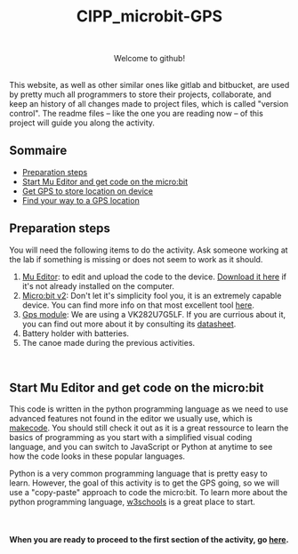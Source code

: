<h1 align="center"> CIPP_microbit-GPS </h1>
<br>
<p align="center"> Welcome to github! </p>
<br>
This website, as well as other similar ones like gitlab and bitbucket, are used by pretty much all programmers to store their projects, collaborate, and keep an history of all changes made to project files, which is called "version control".  The readme files – like the one you are reading now – of this project will guide you along the activity.

<br>

## Sommaire

- [Preparation steps](#preparation-steps)
- [Start Mu Editor and get code on the micro:bit](#start-mu-editor-and-get-code-on-the-micro:bit)
- [Get GPS to store location on device](https://github.com/GenieLabMtl/CIPP_microbit-GPS/tree/main/EN/1)
- [Find your way to a GPS location](https://github.com/GenieLabMtl/CIPP_microbit-GPS/tree/main/EN/2)

## Preparation steps
You will need the following items to do the activity.  Ask someone working at the lab if something is missing or does not seem to work as it should.

1. <ins>Mu Editor</ins>: to edit and upload the code to the device. [Download it here](https://codewith.mu/en/download) if it's not already installed on the computer.
2. <ins>Micro:bit v2</ins>: Don't let it's simplicity fool you, it is an extremely capable device. You can find more info on that most excellent tool [here](https://microbit.org/).
3. <ins>Gps module</ins>: We are using a VK282U7G5LF. If you are currious about it, you can find out more about it by consulting its [datasheet](https://github.com/CainZ/V.KEL-GPS/blob/master/VK2828U7G5LF%20Data%20Sheet%2020150902.pdf).
4. Battery holder with batteries.
5. The canoe made during the previous activities.

<br>

## Start Mu Editor and get code on the micro:bit

This code is written in the python programming language as we need to use advanced features not found in the editor we usually use, which is [makecode](https://makecode.microbit.org/).  You should still check it out as it is a great ressource to learn the basics of programming as you start with a simplified visual coding language, and you can switch to JavaScript or Python at anytime to see how the code looks in these popular languages.

Python is a very common programming language that is pretty easy to learn.  However, the goal of this activity is to get the GPS going, so we will use a "copy-paste" approach to code the micro:bit. 
To learn more about the python programming language, [w3schools](https://www.w3schools.com/python/default.asp) is a great place to start.

<br>

#### When you are ready to proceed to the first section of the activity, go [here](https://github.com/GenieLabMtl/CIPP_microbit-GPS/tree/main/EN/1).